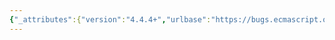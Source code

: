```yaml
---
{"_attributes":{"version":"4.4.4+","urlbase":"https://bugs.ecmascript.org/","maintainer":"dherman@mozilla.com"},"bug":{"bug_id":1757,"creation_ts":"2013-08-13 04:29:00 -0700","short_desc":"15.4.2.3: Unnecessary call to ToObject","delta_ts":"2013-08-23 08:22:26 -0700","product":"Draft for 6th Edition","component":"technical issue","version":"Rev 16: July 15, 2013 Draft","rep_platform":"All","op_sys":"All","bug_status":"RESOLVED","resolution":"FIXED","priority":"Normal","bug_severity":"normal","everconfirmed":true,"reporter":{"uid":"andrebargull","name":"André Bargull"},"assigned_to":{"uid":"allen","name":"Allen Wirfs-Brock"},"long_desc":[{"commentid":4854,"comment_count":0,"who":{"uid":"andrebargull","name":"André Bargull"},"bug_when":"2013-08-13 04:29:42 -0700","thetext":"15.4.2.3 Array.of ( ...items ), step 4b:\n\n[[Construct]] is restricted to return objects, so the additional call to ToObject() is not needed."},{"commentid":4936,"comment_count":1,"who":{"uid":"allen","name":"Allen Wirfs-Brock"},"bug_when":"2013-08-16 13:16:16 -0700","thetext":"fixed in rev17 editor's draft"},{"commentid":5068,"comment_count":2,"who":{"uid":"allen","name":"Allen Wirfs-Brock"},"bug_when":"2013-08-23 08:22:26 -0700","thetext":"fixed in rev17, August 23, 2013 draft"}]}}
---
```

